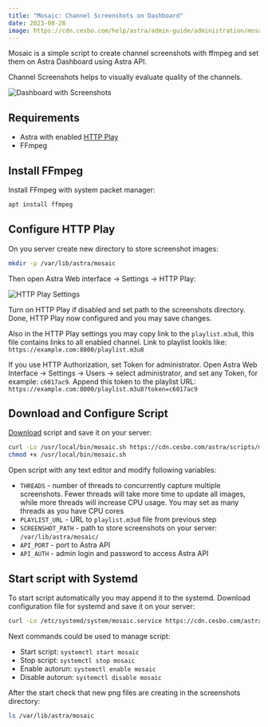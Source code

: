 ```yaml
---
title: "Mosaic: Channel Screenshots on Dashboard"
date: 2023-08-28
image: https://cdn.cesbo.com/help/astra/admin-guide/administration/mosaic/dashboard.png
---
```


Mosaic is a simple script to create channel screenshots with ffmpeg and set them on Astra Dashboard using Astra API.

Channel Screenshots helps to visually evaluate quality of the channels.

![Dashboard with Screenshots](https://cdn.cesbo.com/help/astra/admin-guide/administration/mosaic/dashboard.png)

## Requirements

- Astra with enabled [HTTP Play](/en/astra/delivery/http-play)
- FFmpeg

## Install FFmpeg

Install FFmpeg with system packet manager:

```sh
apt install ffmpeg
```

## Configure HTTP Play

On you server create new directory to store screenshot images:

```sh
mkdir -p /var/lib/astra/mosaic
```

Then open Astra Web interface -> Settings -> HTTP Play:

![HTTP Play Settings](https://cdn.cesbo.com/help/astra/admin-guide/administration/mosaic/http-play.png)

Turn on HTTP Play if disabled and set path to the screenshots directory. Done, HTTP Play now configured and you may save changes.

Also in the HTTP Play settings you may copy link to the `playlist.m3u8`, this file contains links to all enabled channel. Link to playlist lookls like: `https://example.com:8000/playlist.m3u8`

If you use HTTP Authorization, set Token for administrator. Open Astra Web Interface -> Settings -> Users -> select administrator, and set any Token, for example: `c6017ac9`. Append this token to the playlist URL: `https://example.com:8000/playlist.m3u8?token=c6017ac9`

## Download and Configure Script

[Download](https://cdn.cesbo.com/astra/scripts/mosaic/mosaic.sh) script and save it on your server:

```sh
curl -Lo /usr/local/bin/mosaic.sh https://cdn.cesbo.com/astra/scripts/mosaic/mosaic.sh
chmod +x /usr/local/bin/mosaic.sh
```

Open script with any text editor and modify following variables:

- `THREADS` - number of threads to concurrently capture multiple screenshots. Fewer threads will take more time to update all images, while more threads will increase CPU usage. You may set as many threads as you have CPU cores
- `PLAYLIST_URL` - URL to `playlist.m3u8` file from previous step
- `SCREENSHOT_PATH` - path to store screenshots on your server: `/var/lib/astra/mosaic/`
- `API_PORT` - port to Astra API
- `API_AUTH` - admin login and password to access Astra API

## Start script with Systemd

To start script automatically you may append it to the systemd. Download configuration file for systemd and save it on your server:

```sh
curl -Lo /etc/systemd/system/mosaic.service https://cdn.cesbo.com/astra/scripts/mosaic/mosaic.service
```

Next commands could be used to manage script:

- Start script: `systemctl start mosaic`
- Stop script: `systemctl stop mosaic`
- Enable autorun: `systemctl enable mosaic`
- Disable autorun: `systemctl disable mosaic`

After the start check that new png files are creating in the screenshots directory:

```sh
ls /var/lib/astra/mosaic
```
